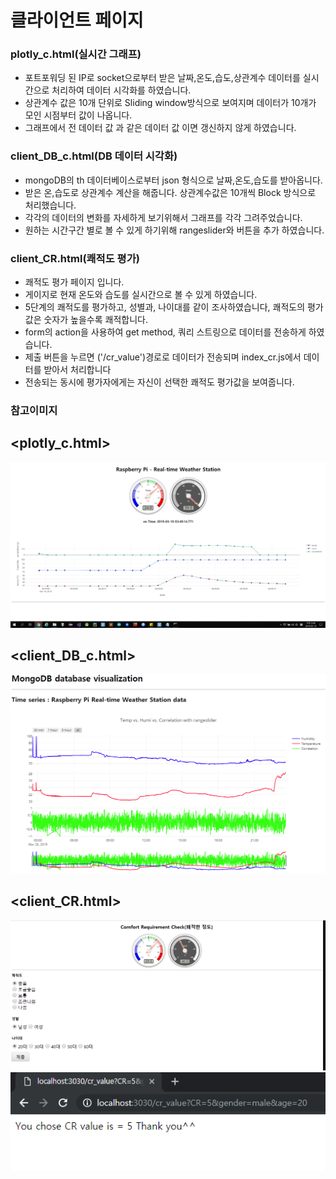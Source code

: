 # 클라이언트 페이지

### plotly_c.html(실시간 그래프)
  - 포트포워딩 된 IP로 socket으로부터 받은 날짜,온도,습도,상관계수 데이터를 실시간으로 처리하여 데이터 시각화를 하였습니다.
  - 상관계수 값은 10개 단위로 Sliding window방식으로 보여지며 데이터가 10개가 모인 시점부터 값이 나옵니다.
  - 그래프에서 전 데이터 값 과 같은 데이터 값 이면 갱신하지 않게 하였습니다.

### client_DB_c.html(DB 데이터 시각화)
  - mongoDB의 th 데이터베이스로부터 json 형식으로 날짜,온도,습도를 받아옵니다.
  - 받은 온,습도로 상관계수 계산을 해줍니다. 상관계수값은 10개씩 Block 방식으로 처리했습니다.
  - 각각의 데이터의 변화를 자세하게 보기위해서 그래프를 각각 그려주었습니다.
  - 원하는 시간구간 별로 볼 수 있게 하기위해 rangeslider와 버튼을 추가 하였습니다.

### client_CR.html(쾌적도 평가)
  - 쾌적도 평가 페이지 입니다.
  - 게이지로 현재 온도와 습도를 실시간으로 볼 수 있게 하였습니다.
  - 5단계의 쾌적도를 평가하고, 성별과, 나이대를 같이 조사하였습니다, 쾌적도의 평가값은 숫자가 높을수록 쾌적합니다. 
  - form의 action을 사용하여 get method, 쿼리 스트링으로 데이터를 전송하게 하였습니다.
  - 제출 버튼을 누르면 ('/cr_value')경로로 데이터가 전송되며 index_cr.js에서 데이터를 받아서 처리합니다
  - 전송되는 동시에 평가자에게는 자신이 선택한 쾌적도 평가값을 보여줍니다.


### 참고이미지 
## <plotly_c.html>
 ![plotly_c](/express/img/correlation.png)
 
## <client_DB_c.html>
 ![client_DB_c](/express/img/MongoDB_Client_Data.PNG)
 
## <client_CR.html>
 ![client_CR](/express/img/client_CR.PNG)
 ![client_CR_result](/express/img/client_result_page.PNG)
